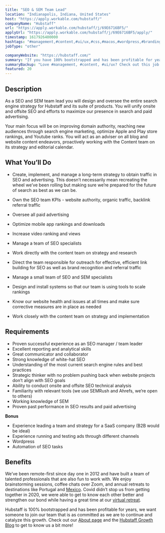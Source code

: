 ```yaml
---
title: "SEO & SEM Team Lead"
location: "Indianapolis, Indiana, United States"
host: "https://apply.workable.com/hubstaff/"
companyName: "Hubstaff"
url: "https://apply.workable.com/hubstaff/j/69E6716BF5/"
applyUrl: "https://apply.workable.com/hubstaff/j/69E6716BF5/apply/"
timestamp: 1617926400000
hashtags: "#management,#content,#ui/ux,#css,#macos,#wordpress,#branding,#marketing,#analysis,#office"
jobType: "other"

companyWebsite: "https://hubstaff.com/"
summary: "If you have 100% bootstrapped and has been profitable for years, we want someone to join our team that is as committed as we are to continue and catalyze this growth, consider applying to Hubstaff's job post for a new seo & sem team lead."
summaryBackup: "Love #management, #content, #ui/ux? Check out this job post!"
featured: 20
---
```


## Description

As a SEO and SEM team lead you will design and oversee the entire search engine strategy for Hubstaff and its suite of products. You will unify onsite and offsite SEO and efforts to maximize our presence in search and paid advertising.

Your main focus will be on improving domain authority, reaching new audiences through search engine marketing, optimize Apple and Play store rankings, and Youtube ranks. You will act as an adviser on all blog and website content endeavors, proactively working with the Content team on its strategy and editorial calendar.

## What You’ll Do

*   Create, implement, and manage a long-term strategy to obtain traffic in SEO and advertising. This doesn’t necessarily mean recreating the wheel we’ve been rolling but making sure we’re prepared for the future of search as best as we can be.
*   Own the SEO team KPIs - website authority, organic traffic, backlink referral traffic
*   Oversee all paid advertising
*   Optimize mobile app rankings and downloads
*   Increase video ranking and views
*   Manage a team of SEO specialists
*   Work directly with the content team on strategy and research
*   Direct the team responsible for outreach for effective, efficient link building for SEO as well as brand recognition and referral traffic
*   Manage a small team of SEO and SEM specialists

*   Design and install systems so that our team is using tools to scale rankings
*   Know our website health and issues at all times and make sure corrective measures are in place as needed
*   Work closely with the content team on strategy and implementation

## Requirements

*   Proven successful experience as an SEO manager / team leader
*   Excellent reporting and analytical skills
*   Great communicator and collaborator
*   Strong knowledge of white-hat SEO
*   Understanding of the most current search engine rules and best practices
*   Strategic thinker with no problem pushing back when website projects don’t align with SEO goals
*   Ability to conduct onsite and offsite SEO technical analysis
*   Familiarity with relevant tools (we use SEMRush and Ahrefs, we’re open to others)
*   Working knowledge of SEM
*   Proven past performance in SEO results and paid advertising

**Bonus**

*   Experience leading a team and strategy for a SaaS company (B2B would be ideal)
*   Experience running and testing ads through different channels
*   Wordpress
*   Automation of SEO tasks

## Benefits

We’ve been remote-first since day one in 2012 and have built a team of talented professionals that are also fun to work with. We enjoy brainstorming sessions, coffee chats over Zoom, and annual retreats to destinations like Portugal and [Mexico](https://hubstaff.wistia.com/medias/9pyt01aemt). Covid didn’t stop us from getting together in 2020, we were able to get to know each other better and strengthen our bond while having a great time at our [virtual retreat](https://hubstaff.wistia.com/medias/4x8cb7t2ya).

Hubstaff is 100% bootstrapped and has been profitable for years, we want someone to join our team that is as committed as we are to continue and catalyze this growth. Check out our [About page](https://hubstaff.com/about) and the [Hubstaff Growth Blog](https://blog.hubstaff.com/grow) to get to know us a bit more!
